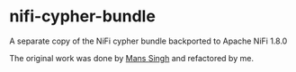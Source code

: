 # nifi-cypher-bundle
A separate copy of the NiFi cypher bundle backported to Apache NiFi 1.8.0

The original work was done by [Mans Singh](https://github.com/mans2singh/) and refactored by me.
